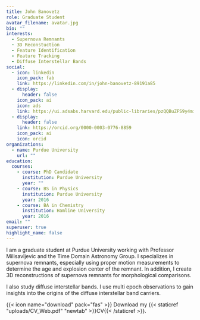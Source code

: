 ```yaml
---
title: John Banovetz
role: Graduate Student
avatar_filename: avatar.jpg
bio: ""
interests:
  - Supernova Remnants
  - 3D Reconstuction
  - Feature Identification
  - Feature Tracking
  - Diffuse Interstellar Bands
social:
  - icon: linkedin
    icon_pack: fab
    link: https://linkedin.com/in/john-banovetz-89191a85
  - display:
      header: false
    icon_pack: ai
    icon: ads
    link: https://ui.adsabs.harvard.edu/public-libraries/pzQQBuZFS9y4miME75JE5A
  - display:
      header: false
    link: https://orcid.org/0000-0003-0776-8859
    icon_pack: ai
    icon: orcid
organizations:
  - name: Purdue University
    url: ""
education:
  courses:
    - course: PhD Candidate
      institution: Purdue University
      year: ""
    - course: BS in Physics
      institution: Purdue University
      year: 2016
    - course: BA in Chemistry
      institution: Hamline University
      year: 2016
email: ""
superuser: true
highlight_name: false
---
```

I am a graduate student at Purdue University working with Professor Milisavljevic and the Time Domain Astronomy Group. I specializes in supernova remnants, especially using proper motion measurements to determine the age and explosion center of the remnant. In addition, I create 3D reconstructions of supernova remnants for morphological comparisons. 

I also study diffuse interstellar bands. I use multi epoch observations to gain insights into the origins of the diffuse interstellar band carriers.

{{< icon name="download" pack="fas" >}} Download my {{< staticref "uploads/CV_Web.pdf" "newtab" >}}CV{{< /staticref >}}.